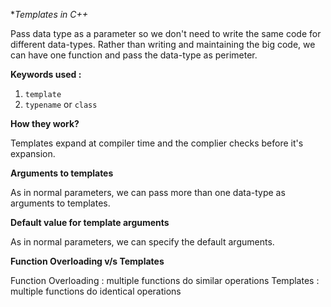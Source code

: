 **Templates in C++*

Pass data type as a parameter so we don't need to write the same code for different data-types. Rather than writing and maintaining the big code, we can have one function and pass the data-type as perimeter.

**Keywords used :**
1. `template`
2. `typename` or `class`

**How they work?**

Templates expand at compiler time and the complier checks before it's expansion.

**Arguments to templates**

As in normal parameters, we can pass more than one data-type as arguments to templates.

**Default value for template arguments**

As in normal parameters, we can specify the default arguments.

**Function Overloading v/s Templates**

Function Overloading : multiple functions do similar operations
Templates : multiple functions do identical operations
